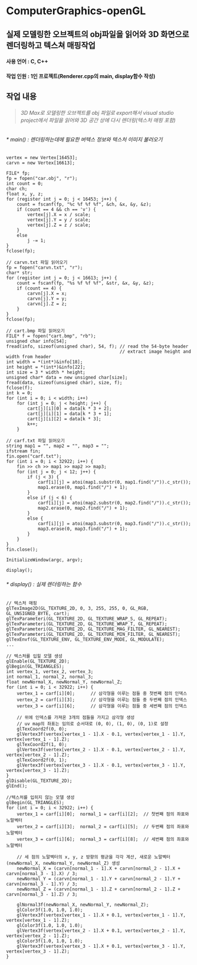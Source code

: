 # ComputerGraphics-openGL
## 실제 모델링한 오브젝트의 obj파일을 읽어와 3D 화면으로 렌더링하고 텍스쳐 매핑작업

#### 사용 언어 : C, C++
#### 작업 인원 : 1인 프로젝트(Renderer.cpp의 main, display함수 작성)

## 작업 내용
> ###### 3D Max로 모델링한 오브젝트를 obj 파일로 export해서 visual studio project에서 파일을 읽어와 3D 공간 상에 다시 렌더링(텍스처 매핑 포함)

###### * main() : 렌더링하는데에 필요한 버텍스 정보와 텍스처 이미지 불러오기
	vertex = new Vertex[16453];
	carvn = new Vertex[16613];

	FILE* fp;
	fp = fopen("car.obj", "r");
	int count = 0;
	char ch;
	float x, y, z;
	for (register int j = 0; j < 16453; j++) {
		count = fscanf(fp, "%c %f %f %f", &ch, &x, &y, &z);
		if (count == 4 && ch == 'v') {
			vertex[j].X = x / scale;
			vertex[j].Y = y / scale;
			vertex[j].Z = z / scale;
		}
		else
			j -= 1;
	}
	fclose(fp);

	// carvn.txt 파일 읽어오기
	fp = fopen("carvn.txt", "r");
	char* str;
	for (register int j = 0; j < 16613; j++) {
		count = fscanf(fp, "%s %f %f %f", &str, &x, &y, &z);
		if (count == 4) {
			carvn[j].X = x;
			carvn[j].Y = y;
			carvn[j].Z = z;
		}
	}
	fclose(fp);

	// cart.bmp 파일 읽어오기
	FILE* f = fopen("cart.bmp", "rb");
	unsigned char info[54];
	fread(info, sizeof(unsigned char), 54, f); // read the 54-byte header
											   // extract image height and width from header 
	int width = *(int*)&info[18];
	int height = *(int*)&info[22];
	int size = 3 * width * height;
	unsigned char* data = new unsigned char[size];
	fread(data, sizeof(unsigned char), size, f);
	fclose(f);
	int k = 0;
	for (int i = 0; i < width; i++)
		for (int j = 0; j < height; j++) {
			cart[j][i][0] = data[k * 3 + 2];
			cart[j][i][1] = data[k * 3 + 1];
			cart[j][i][2] = data[k * 3];
			k++;
		}

	// carf.txt 파일 읽어오기
	string map1 = "", map2 = "", map3 = "";
	ifstream fin;
	fin.open("carf.txt");
	for (int i = 0; i < 32922; i++) {
		fin >> ch >> map1 >> map2 >> map3;
		for (int j = 0; j < 12; j++) {
			if (j < 3) {
				carf[i][j] = atoi(map1.substr(0, map1.find("/")).c_str());
				map1.erase(0, map1.find("/") + 1);
			}
			else if (j < 6) {
				carf[i][j] = atoi(map2.substr(0, map2.find("/")).c_str());
				map2.erase(0, map2.find("/") + 1);
			}
			else {
				carf[i][j] = atoi(map3.substr(0, map3.find("/")).c_str());
				map3.erase(0, map3.find("/") + 1);
			}
		}
	}
	fin.close();

	InitializeWindow(argc, argv);

	display();

###### * display() : 실제 렌더링하는 함수
	// 텍스처 매핑
	glTexImage2D(GL_TEXTURE_2D, 0, 3, 255, 255, 0, GL_RGB, GL_UNSIGNED_BYTE, cart);
	glTexParameteri(GL_TEXTURE_2D, GL_TEXTURE_WRAP_S, GL_REPEAT);
	glTexParameteri(GL_TEXTURE_2D, GL_TEXTURE_WRAP_T, GL_REPEAT);
	glTexParameteri(GL_TEXTURE_2D, GL_TEXTURE_MAG_FILTER, GL_NEAREST);
	glTexParameteri(GL_TEXTURE_2D, GL_TEXTURE_MIN_FILTER, GL_NEAREST);
	glTexEnvf(GL_TEXTURE_ENV, GL_TEXTURE_ENV_MODE, GL_MODULATE);
	...
	
	// 텍스처를 입힐 모델 생성
	glEnable(GL_TEXTURE_2D);
	glBegin(GL_TRIANGLES);
	int vertex_1, vertex_2, vertex_3;
	int normal_1, normal_2, normal_3;
	float newNormal_X, newNormal_Y, newNormal_Z;
	for (int i = 0; i < 32922; i++) {
		vertex_1 = carf[i][0];		// 삼각형을 이루는 점들 중 첫번째 점의 인덱스
		vertex_2 = carf[i][3];		// 삼각형을 이루는 점들 중 두번째 점의 인덱스
		vertex_3 = carf[i][6];		// 삼각형을 이루는 점들 중 세번째 점의 인덱스

		// 위에 인덱스를 가져온 3개의 점들을 가지고 삼각형 생성
		// uv map의 좌표는 임의로 순서대로 (0, 0), (1, 0), (0, 1)로 설정
		glTexCoord2f(0, 0);
		glVertex3f(vertex[vertex_1 - 1].X - 0.1, vertex[vertex_1 - 1].Y, vertex[vertex_1 - 1].Z);			  
		glTexCoord2f(1, 0);				  
		glVertex3f(vertex[vertex_2 - 1].X - 0.1, vertex[vertex_2 - 1].Y, vertex[vertex_2 - 1].Z);
		glTexCoord2f(0, 1);				  
		glVertex3f(vertex[vertex_3 - 1].X - 0.1, vertex[vertex_3 - 1].Y, vertex[vertex_3 - 1].Z);
	}
	glDisable(GL_TEXTURE_2D);
	glEnd();

	//텍스처를 입히지 않는 모델 생성
	glBegin(GL_TRIANGLES);
	for (int i = 0; i < 32922; i++) {
		vertex_1 = carf[i][0];	normal_1 = carf[i][2];	// 첫번째 점의 좌표와 노말벡터
		vertex_2 = carf[i][3];	normal_2 = carf[i][5];	// 두번째 점의 좌표와 노말벡터
		vertex_3 = carf[i][6];	normal_3 = carf[i][8];	// 세번째 점의 좌표와 노말벡터
		
		// 세 점의 노말벡터의 x, y, z 방향의 평균을 각각 계산, 새로운 노말벡터 (newNormal_X, newNormal_Y, newNormal_Z) 생성
		newNormal_X = (carvn[normal_1 - 1].X + carvn[normal_2 - 1].X + carvn[normal_3 - 1].X) / 3;
		newNormal_Y = (carvn[normal_1 - 1].Y + carvn[normal_2 - 1].Y + carvn[normal_3 - 1].Y) / 3;
		newNormal_Z = (carvn[normal_1 - 1].Z + carvn[normal_2 - 1].Z + carvn[normal_3 - 1].Z) / 3;
		
		glNormal3f(newNormal_X, newNormal_Y, newNormal_Z);
		glColor3f(1.0, 1.0, 1.0);
		glVertex3f(vertex[vertex_1 - 1].X + 0.1, vertex[vertex_1 - 1].Y, vertex[vertex_1 - 1].Z);
		glColor3f(1.0, 1.0, 1.0);
		glVertex3f(vertex[vertex_2 - 1].X + 0.1, vertex[vertex_2 - 1].Y, vertex[vertex_2 - 1].Z);
		glColor3f(1.0, 1.0, 1.0);
		glVertex3f(vertex[vertex_3 - 1].X + 0.1, vertex[vertex_3 - 1].Y, vertex[vertex_3 - 1].Z);
	}


